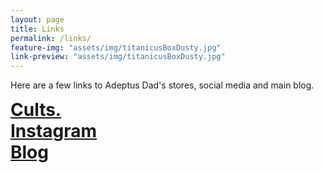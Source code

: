 ```yaml
---
layout: page
title: Links
permalink: /links/
feature-img: "assets/img/titanicusBoxDusty.jpg"
link-preview: "assets/img/titanicusBoxDusty.jpg"
---
```

Here are a few links to Adeptus Dad's stores, social media and main blog. 


<div class="row">
  <div class="col-1-3 centered" style="font-weight: bold; font-size: 200%;">
    <a class="button" href="https://cults3d.com/en/users/adeptusdad/3d-models">Cults.</a>
  </div>
  <div class="col-1-3 centered" style="font-weight: bold; font-size: 200%;">
    <a class="button" href="https://www.instagram.com/adeptus.dad/">Instagram</a>
  </div>
  <div class="col-1-3 centered" style="font-weight: bold; font-size: 200%;">
	  <a class="button" href="https://adeptus-dad.github.io">Blog</a>
  </div>
</div><!-- /.row -->